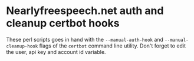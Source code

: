 # Nearlyfreespeech.net auth and cleanup certbot hooks

These perl scripts goes in hand with the `--manual-auth-hook` and 
`--manual-cleanup-hook` flags of the `certbot` command line utility.
Don't forget to edit the user, api key and account id variable.
